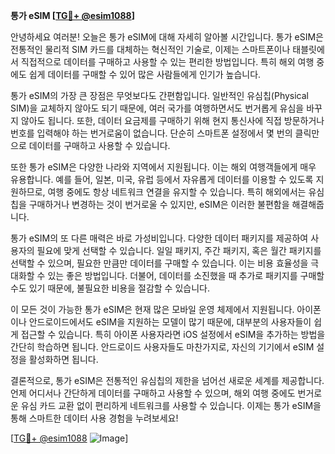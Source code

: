 **통가 eSIM [[TG💪+ @esim1088](https://t.me/s/esim1088)]**

안녕하세요 여러분! 오늘은 통가 eSIM에 대해 자세히 알아볼 시간입니다. 통가 eSIM은 전통적인 물리적 SIM 카드를 대체하는 혁신적인 기술로, 이제는 스마트폰이나 태블릿에서 직접적으로 데이터를 구매하고 사용할 수 있는 편리한 방법입니다. 특히 해외 여행 중에도 쉽게 데이터를 구매할 수 있어 많은 사람들에게 인기가 높습니다.

통가 eSIM의 가장 큰 장점은 무엇보다도 간편함입니다. 일반적인 유심칩(Physical SIM)을 교체하지 않아도 되기 때문에, 여러 국가를 여행하면서도 번거롭게 유심을 바꾸지 않아도 됩니다. 또한, 데이터 요금제를 구매하기 위해 현지 통신사에 직접 방문하거나 번호를 입력해야 하는 번거로움이 없습니다. 단순히 스마트폰 설정에서 몇 번의 클릭만으로 데이터를 구매하고 사용할 수 있습니다.

또한 통가 eSIM은 다양한 나라와 지역에서 지원됩니다. 이는 해외 여행객들에게 매우 유용합니다. 예를 들어, 일본, 미국, 유럽 등에서 자유롭게 데이터를 이용할 수 있도록 지원하므로, 여행 중에도 항상 네트워크 연결을 유지할 수 있습니다. 특히 해외에서는 유심칩을 구매하거나 변경하는 것이 번거로울 수 있지만, eSIM은 이러한 불편함을 해결해줍니다.

통가 eSIM의 또 다른 매력은 바로 가성비입니다. 다양한 데이터 패키지를 제공하여 사용자의 필요에 맞게 선택할 수 있습니다. 일일 패키지, 주간 패키지, 혹은 월간 패키지를 선택할 수 있으며, 필요한 만큼만 데이터를 구매할 수 있습니다. 이는 비용 효율성을 극대화할 수 있는 좋은 방법입니다. 더불어, 데이터를 소진했을 때 추가로 패키지를 구매할 수도 있기 때문에, 불필요한 비용을 절감할 수 있습니다.

이 모든 것이 가능한 통가 eSIM은 현재 많은 모바일 운영 체제에서 지원됩니다. 아이폰이나 안드로이드에서도 eSIM을 지원하는 모델이 많기 때문에, 대부분의 사용자들이 쉽게 접근할 수 있습니다. 특히 아이폰 사용자라면 iOS 설정에서 eSIM을 추가하는 방법을 간단히 학습하면 됩니다. 안드로이드 사용자들도 마찬가지로, 자신의 기기에서 eSIM 설정을 활성화하면 됩니다.

결론적으로, 통가 eSIM은 전통적인 유심칩의 제한을 넘어선 새로운 세계를 제공합니다. 언제 어디서나 간단하게 데이터를 구매하고 사용할 수 있으며, 해외 여행 중에도 번거로운 유심 카드 교환 없이 편리하게 네트워크를 사용할 수 있습니다. 이제는 통가 eSIM을 통해 스마트한 데이터 사용 경험을 누려보세요!

[[TG💪+ @esim1088](https://t.me/s/esim1088) ![Image](https://i.postimg.cc/Y0z9fWf4/image.png)]